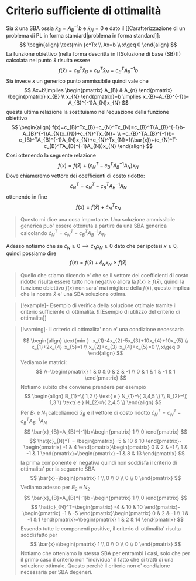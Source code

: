 # Criterio sufficiente di ottimalità

Sia $\bar{x}$ una SBA ossia $\bar{x}_{B}=A_{B}^{-1}b$ e $\bar{x}_{N}=0$ e dato il [[Caratterizzazione di un problema di PL in forma standard|problema in forma standard]]:
$$
\begin{align}
\text{min }c^Tx \\
Ax=b \\
x\geq 0
\end{align}
$$
La funzione obiettivo (nella forma descritta in [[Soluzione di base (SB)]]) calcolata nel punto $\bar{x}$ risulta essere
$$
f(\bar{x})=c_{B}^T\bar{x}_{B}+c_{N}^T\bar{x}_{N}=c_{B}^TA_{B}^{-1}b
$$
Sia invece $x$ un generico punto ammissibile quindi vale che
$$
Ax=b\implies \begin{pmatrix}
A_{B} & A_{n}
\end{pmatrix}
\begin{pmatrix}
x_{B} \\
x_{N}
\end{pmatrix}=b \implies x_{B}=A_{B}^{-1}b-A_{B}^{-1}A_{N}x_{N}
$$
questa ultima relazione la sostituiamo nell'equazione della funzione obiettivo
$$
\begin{align}
f(x)=c_{B}^Tx_{B}+c_{N}^Tx_{N}=c_{B}^T(A_{B}^{-1}b-A_{B}^{-1}A_{N}x_{N})+c_{N}^Tx_{N}= \\
=c_{B}^TA_{B}^{-1}b-c_{B}^TA_{B}^{-1}A_{N}x_{N}+c_{N}^Tx_{N}=f(\bar{x})+(c_{N}^T-c_{B}^TA_{B}^{-1}A_{N})x_{N}
\end{align}
$$
Cosi ottenendo la seguente relazione
$$
f(x)=f(\bar{x})+(c_{N}^T-c_{B}^TA_{B}^{-1}A_{N})x_{N}
$$
Dove chiameremo vettore dei coefficienti di costo ridotto: 
$$
\hat{c}_{N}^T=c_{N}^T-c_{B}^TA_{B}^{-1}A_{N}
$$
ottenendo in fine
$$
f(x)=f(\bar{x})+\hat{c}_{N}^Tx_{N}
$$
>Questo mi dice una cosa importante. Una soluzione ammissibile generica puo' essere ottenuta a partire da una SBA generica calcolando $\hat{c}_{N}^T=c_{N}^T-c_{B}^TA_{B}^{-1}A_{N}$.

Adesso notiamo che se $\hat{c}_{N}\geq 0 \implies \hat{c}_{N}x_{N}\geq 0$ dato che per ipotesi $x\geq 0$, quindi possiamo dire
$$
f(x)=f(\bar{x})+\hat{c}_{N}x_{N}\geq f(\bar{x})
$$
> Quello che stiamo dicendo e' che se il vettore dei coefficienti di costo ridotto risulta essere tutto non negativo allora la $f(x)\geq f(\bar{x})$, quindi la funzione obiettivo $f(x)$ non sara' mai migliore della $f(\bar{x})$, questo implica che la nostra $\bar{x}$ e' una SBA soluzione ottima.


> [!example]- Esempio di verifica della soluzione ottimale tramite il criterio sufficiente di ottimalità.
> ![[Esempio di utilizzo del criterio di ottimalita]]

> [!warning]- Il criterio di ottimalita' non e' una condizione necessaria
> 
> $$
> \begin{align}
> \text{min } -x_{1}-4x_{2}-5x_{3}+10x_{4}+10x_{5} \\
> x_{1}+2x_{4}-x_{5}=1 \\
> x_{2}+x_{3}-x_{4}+x_{5}=0 \\
> x\geq 0
> \end{align}
> $$
> Vediamo le matrici:
> $$
> A=\begin{pmatrix}
> 1 & 0 & 0 & 2 & -1 \\
> 0 & 1 & 1 & -1 & 1
> \end{pmatrix}
> $$
> Notiamo subito che conviene prendere per esempio
> $$
> \begin{align}
> B_{1}=\{ 1,2 \} \text{ e } N_{1}=\{ 3,4,5 \} \\
> B_{2}=\{ 1,3 \} \text{ e } N_{2}=\{ 2,4,5 \}
> \end{align}
> $$
> Per $B_{1}$ e $N_{1}$ calcoliamoci $\bar{x}_{B}$ e il vettore di costo ridotto $\hat{c}_{N}^T=c_{N}^T-c_{B}^TA_{B}^{-1}A_{N}$
> $$
> \bar{x}_{B}=A_{B}^{-1}b=\begin{pmatrix}
> 1 \\
> 0
> \end{pmatrix}
> $$
> $$
> \hat{c}_{N}^T = \begin{pmatrix}
> -5 & 10 & 10
> \end{pmatrix}-\begin{pmatrix}
> -1 & 4
> \end{pmatrix}\begin{pmatrix}
> 0 & 2 & -1 \\
> 1 & -1 & 1
> \end{pmatrix}=\begin{pmatrix}
> -1 & 8 & 13
> \end{pmatrix}
> $$
> la prima componente e' negativa quindi non soddisfa il criterio di ottimalita' per la seguente SBA
> $$
> \bar{x}=\begin{pmatrix}
> 1 \\
> 0 \\
> 0 \\
> 0 \\
> 0
> \end{pmatrix}
> $$
> Vediamo adesso per $B_{2}$ e $N_{2}$
> $$
> \bar{x}_{B}=A_{B}^{-1}b=\begin{pmatrix}
> 1 \\
> 0
> \end{pmatrix}
> $$
> $$
> \hat{c}_{N}^T=\begin{pmatrix}
> -4 & 10 & 10
> \end{pmatrix}-\begin{pmatrix}
> -1 & -5
> \end{pmatrix}\begin{pmatrix}
> 0 & 2 & -1 \\
> 1 & -1 & 1
> \end{pmatrix}=\begin{pmatrix}
> 1 & 2 & 14
> \end{pmatrix}
> $$
> Essendo tutte le componenti positive, il criterio di ottimalita' risulta soddisfatto per 
> $$
> \bar{x}=\begin{pmatrix}
> 1 \\
> 0 \\
> 0 \\
> 0 \\
> 0
> \end{pmatrix}
> $$
> Notiamo che otteniamo la stessa SBA per entrambi i casi, solo che per il primo caso il criterio non "individua" il fatto che si tratti di una soluzione ottimale. Questo perché il criterio non e' condizione necessaria per SBA degeneri.

